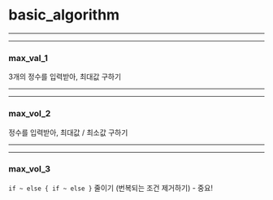 # basic_algorithm

---
---

### max_val_1

3개의 정수를 입력받아, 최대값 구하기

---
---

### max_vol_2

정수를 입력받아, 최대값 / 최소값 구하기

---
---

### max_vol_3

``if ~ else { if ~ else }`` 줄이기 (번복되는 조건 제거하기) - 중요!